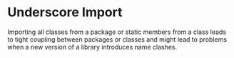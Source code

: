 # Underscore Import

Importing all classes from a package or static members from a class leads to tight coupling between packages or classes and might lead to problems when a new version of a library introduces name clashes.
